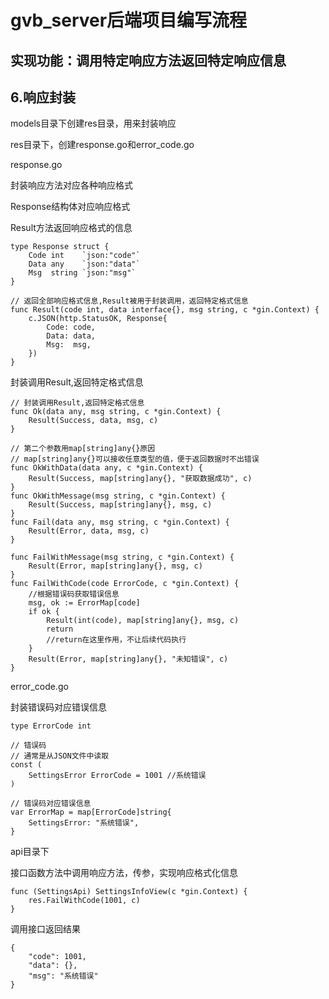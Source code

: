 # gvb_server后端项目编写流程

## 实现功能：调用特定响应方法返回特定响应信息

## 6.响应封装

models目录下创建res目录，用来封装响应

res目录下，创建response.go和error_code.go

response.go

封装响应方法对应各种响应格式

Response结构体对应响应格式

Result方法返回响应格式的信息

```
type Response struct {
	Code int    `json:"code"`
	Data any    `json:"data"`
	Msg  string `json:"msg"`
}

// 返回全部响应格式信息,Result被用于封装调用，返回特定格式信息
func Result(code int, data interface{}, msg string, c *gin.Context) {
	c.JSON(http.StatusOK, Response{
		Code: code,
		Data: data,
		Msg:  msg,
	})
}
```

封装调用Result,返回特定格式信息

```
// 封装调用Result,返回特定格式信息
func Ok(data any, msg string, c *gin.Context) {
	Result(Success, data, msg, c)
}

// 第二个参数用map[string]any{}原因
// map[string]any{}可以接收任意类型的值，便于返回数据时不出错误
func OkWithData(data any, c *gin.Context) {
	Result(Success, map[string]any{}, "获取数据成功", c)
}
func OkWithMessage(msg string, c *gin.Context) {
	Result(Success, map[string]any{}, msg, c)
}
func Fail(data any, msg string, c *gin.Context) {
	Result(Error, data, msg, c)
}

func FailWithMessage(msg string, c *gin.Context) {
	Result(Error, map[string]any{}, msg, c)
}
func FailWithCode(code ErrorCode, c *gin.Context) {
	//根据错误码获取错误信息
	msg, ok := ErrorMap[code]
	if ok {
		Result(int(code), map[string]any{}, msg, c)
		return
		//return在这里作用，不让后续代码执行
	}
	Result(Error, map[string]any{}, "未知错误", c)
}
```

error_code.go

封装错误码对应错误信息

```
type ErrorCode int

// 错误码
// 通常是从JSON文件中读取
const (
	SettingsError ErrorCode = 1001 //系统错误
)

// 错误码对应错误信息
var ErrorMap = map[ErrorCode]string{
	SettingsError: "系统错误",
}
```

api目录下

接口函数方法中调用响应方法，传参，实现响应格式化信息

```
func (SettingsApi) SettingsInfoView(c *gin.Context) {
	res.FailWithCode(1001, c)
}
```

调用接口返回结果

```
{
    "code": 1001,
    "data": {},
    "msg": "系统错误"
}
```


